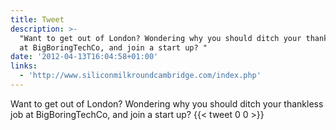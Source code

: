 ```yaml
---
title: Tweet
description: >-
  "Want to get out of London? Wondering why you should ditch your thankless job
  at BigBoringTechCo, and join a start up? "
date: '2012-04-13T16:04:58+01:00'
links:
  - 'http://www.siliconmilkroundcambridge.com/index.php'
---
```

Want to get out of London? Wondering why you should ditch your thankless job at BigBoringTechCo, and join a start up? 
      {{< tweet 0 0 >}}
    
